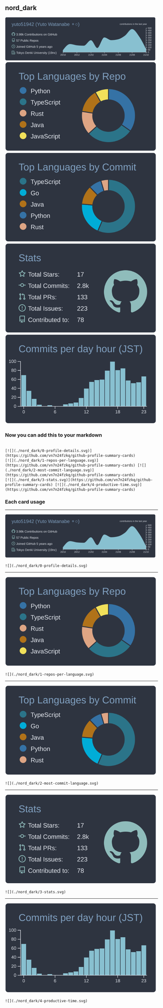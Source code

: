 ## nord_dark

[![](./0-profile-details.svg)](https://github.com/vn7n24fzkq/github-profile-summary-cards)
[![](./1-repos-per-language.svg)](https://github.com/vn7n24fzkq/github-profile-summary-cards) [![](./2-most-commit-language.svg)](https://github.com/vn7n24fzkq/github-profile-summary-cards)
[![](./3-stats.svg)](https://github.com/vn7n24fzkq/github-profile-summary-cards) [![](./4-productive-time.svg)](https://github.com/vn7n24fzkq/github-profile-summary-cards)
### Now you can add this to your markdown
```

[![](./nord_dark/0-profile-details.svg)](https://github.com/vn7n24fzkq/github-profile-summary-cards)
[![](./nord_dark/1-repos-per-language.svg)](https://github.com/vn7n24fzkq/github-profile-summary-cards) [![](./nord_dark/2-most-commit-language.svg)](https://github.com/vn7n24fzkq/github-profile-summary-cards)
[![](./nord_dark/3-stats.svg)](https://github.com/vn7n24fzkq/github-profile-summary-cards) [![](./nord_dark/4-productive-time.svg)](https://github.com/vn7n24fzkq/github-profile-summary-cards)

```

### Each card usage
---

![](./0-profile-details.svg)

```
![](./nord_dark/0-profile-details.svg)
```

    

---

![](./1-repos-per-language.svg)

```
![](./nord_dark/1-repos-per-language.svg)
```

    

---

![](./2-most-commit-language.svg)

```
![](./nord_dark/2-most-commit-language.svg)
```

    

---

![](./3-stats.svg)

```
![](./nord_dark/3-stats.svg)
```

    

---

![](./4-productive-time.svg)

```
![](./nord_dark/4-productive-time.svg)
```

    

